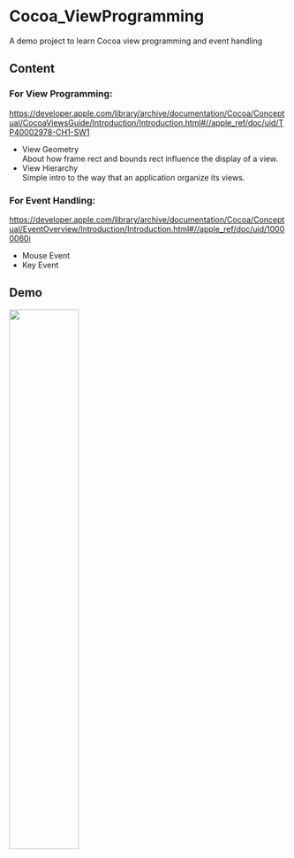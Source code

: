 # Cocoa_ViewProgramming
A demo project to learn Cocoa view programming and event handling
## Content
### For View Programming: 
https://developer.apple.com/library/archive/documentation/Cocoa/Conceptual/CocoaViewsGuide/Introduction/Introduction.html#//apple_ref/doc/uid/TP40002978-CH1-SW1 
- View Geometry\
About how frame rect and bounds rect influence the display of a view.
- View Hierarchy\
Simple intro to the way that an application organize its views.

### For Event Handling:
https://developer.apple.com/library/archive/documentation/Cocoa/Conceptual/EventOverview/Introduction/Introduction.html#//apple_ref/doc/uid/10000060i 
- Mouse Event
- Key Event

## Demo 
<image src=https://user-images.githubusercontent.com/63284518/136683257-918cbda3-8208-437a-8c56-35d79436543d.png width=50%>


